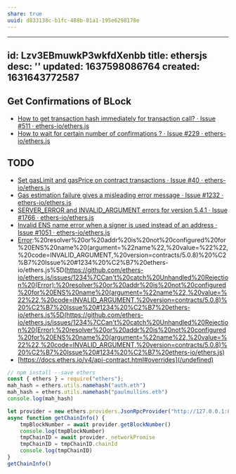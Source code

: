 ```yaml
---
share: true
uuid: d833138c-b1fc-488b-81a1-195e6298178e
---
```

---
id: Lzv3EBmuwkP3wkfdXenbb
title: ethersjs
desc: ''
updated: 1637598086764
created: 1631643772587
---


## Get Confirmations of BLock
* [How to get transaction hash immediately for transaction call? · Issue #511 · ethers-io/ethers.js](https://github.com/ethers-io/ethers.js/issues/511)
* [How to wait for certain number of confirmations ? · Issue #229 · ethers-io/ethers.js](https://github.com/ethers-io/ethers.js/issues/229)

## TODO

* [Set gasLimit and gasPrice on contract transactions · Issue #40 · ethers-io/ethers.js](https://github.com/ethers-io/ethers.js/issues/40)
* [Gas estimation failure gives a misleading error message · Issue #1232 · ethers-io/ethers.js](https://github.com/ethers-io/ethers.js/issues/1232)
* [SERVER_ERROR and INVALID_ARGUMENT errors for version 5.4.1 · Issue #1766 · ethers-io/ethers.js](https://github.com/ethers-io/ethers.js/issues/1766)
* [Invalid ENS name error when a signer is used instead of an address · Issue #1051 · ethers-io/ethers.js](https://github.com/ethers-io/ethers.js/issues/1051)
* [Error](/undefined):%20resolver%20or%20addr%20is%20not%20configured%20for%20ENS%20name%20(argument=%22name%22,%20value=%22%22,%20code=INVALID_ARGUMENT,%20version=contracts/5.0.8)%20%C2%B7%20Issue%20#1234%20%C2%B7%20ethers-io/ethers.js%5D(https://github.com/ethers-io/ethers.js/issues/1234%7CCan't%20catch%20Unhandled%20Rejection%20(Error):%20resolver%20or%20addr%20is%20not%20configured%20for%20ENS%20name%20(argument=%22name%22,%20value=%22%22,%20code=INVALID_ARGUMENT,%20version=contracts/5.0.8)%20%C2%B7%20Issue%20#1234%20%C2%B7%20ethers-io/ethers.js%5D(https://github.com/ethers-io/ethers.js/issues/1234%7CCan't%20catch%20Unhandled%20Rejection%20(Error):%20resolver%20or%20addr%20is%20not%20configured%20for%20ENS%20name%20(argument=%22name%22,%20value=%22%22,%20code=INVALID_ARGUMENT,%20version=contracts/5.0.8)%20%C2%B7%20Issue%20#1234%20%C2%B7%20ethers-io/ethers.js)
* [https://docs.ethers.io/v4/api-contract.html#overrides](/undefined)

``` javascript
// npm install --save ethers
const { ethers } = require("ethers");
mah_hash = ethers.utils.namehash("auth.eth")
mah_hash = ethers.utils.namehash("paulmullins.eth")
console.log(mah_hash)
```

``` javascript
let provider = new ethers.providers.JsonRpcProvider("http://127.0.0.1:8545")
async function getChainInfo() {
    tmpBlockNumber = await provider.getBlockNumber()
    console.log(tmpBlockNumber)
    tmpChainID = await provider._networkPromise
    tmpChainID = tmpChainID.chainId
    console.log(tmpChainID)
}
getChainInfo()
```
